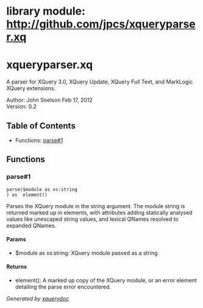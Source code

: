 # library module: http://github.com/jpcs/xqueryparser.xq
   
# xqueryparser.xq  

A parser for XQuery 3.0, XQuery Update, XQuery Full Text, and MarkLogic XQuery extensions.
     


Author:  John Snelson    Feb 17, 2012   
Version:  0.2 

## Table of Contents

* Functions: [parse\#1](#func_parse_1)


## Functions

### <a name="func_parse_1"/> parse\#1
```xquery
parse($module as xs:string
) as  element()
```
   Parses the XQuery module in the string argument. The module string  is returned marked up in elements, with attributes adding statically  analysed values like unescaped string values, and lexical QNames  resolved to expanded QNames.   


#### Params

* $module as  xs:string: XQuery module passed as a string


#### Returns
*  element(): A marked up copy of the XQuery module, or an error element detailing the parse error encountered.




*Generated by [xquerydoc](https://github.com/xquery/xquerydoc)*

